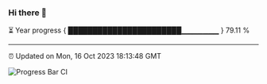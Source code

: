 ### Hi there 👋

⏳ Year progress { ███████████████████████▁▁▁▁▁▁▁ } 79.11 %

---

⏰ Updated on Mon, 16 Oct 2023 18:13:48 GMT

![Progress Bar CI](https://github.com/liununu/liununu/workflows/Progress%20Bar%20CI/badge.svg)
